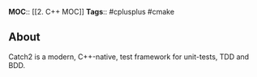 **MOC**:: [[2. C++ MOC]]
**Tags**:: #cplusplus #cmake 

## About
Catch2 is a modern, C++-native, test framework for unit-tests, TDD and BDD.